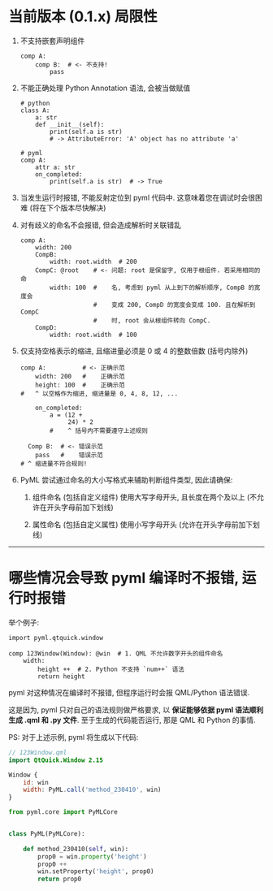 # 当前版本 (0.1.x) 局限性

1. 不支持嵌套声明组件

    ```
    comp A:
        comp B:  # <- 不支持!
            pass
    ```

2. 不能正确处理 Python Annotation 语法, 会被当做赋值

    ```
    # python
    class A:
        a: str
        def __init__(self):
            print(self.a is str)
            # -> AttributeError: 'A' object has no attribute 'a'
    
    # pyml
    comp A:
        attr a: str
        on_completed:
            print(self.a is str)  # -> True
    
    ```

3. 当发生运行时报错, 不能反射定位到 pyml 代码中. 这意味着您在调试时会很困难 (将在下个版本尽快解决)

4. 对有歧义的命名不会报错, 但会造成解析时关联错乱

    ```
    comp A:
        width: 200
        CompB:
            width: root.width  # 200
        CompC: @root    # <- 问题: root 是保留字, 仅用于根组件. 若采用相同的命
            width: 100  #    名, 考虑到 pyml 从上到下的解析顺序, CompB 的宽度会
                        #    变成 200, CompD 的宽度会变成 100. 且在解析到 CompC 
                        #    时, root 会从根组件转向 CompC.
        CompD:
            width: root.width  # 100
    ```

5. 仅支持空格表示的缩进, 且缩进量必须是 0 或 4 的整数倍数 (括号内除外)

    ```
    comp A:          # <- 正确示范
        width: 200   #    正确示范
        height: 100  #    正确示范
    #   ^ 以空格作为缩进, 缩进量是 0, 4, 8, 12, ...
    
        on_completed:
            a = (12 + 
                 24) * 2
            #    ^ 括号内不需要遵守上述规则
   
      Comp B:  # <- 错误示范
        pass   #    错误示范
    # ^ 缩进量不符合规则!

    ```

6. PyML 尝试通过命名的大小写格式来辅助判断组件类型, 因此请确保:

    1. 组件命名 (包括自定义组件) 使用大写字母开头, 且长度在两个及以上 (不允许在开头字母前加下划线)
    
    2. 属性命名 (包括自定义属性) 使用小写字母开头 (允许在开头字母前加下划线)

--------------------------------------------------------------------------------

# 哪些情况会导致 pyml 编译时不报错, 运行时报错

举个例子:

```pyml
import pyml.qtquick.window

comp 123Window(Window): @win  # 1. QML 不允许数字开头的组件命名
    width:
        height ++  # 2. Python 不支持 `num++` 语法
        return height

```

pyml 对这种情况在编译时不报错, 但程序运行时会报 QML/Python 语法错误.

这是因为, pyml 只对自己的语法规则做严格要求, 以 **保证能够依据 pyml 语法顺利生成 .qml 和 .py 文件**. 至于生成的代码能否运行, 那是 QML 和 Python 的事情.

PS: 对于上述示例, pyml 将生成以下代码:

```qml
// 123Window.qml
import QtQuick.Window 2.15

Window {
    id: win
    width: PyML.call('method_230410', win)
}

```

```python
from pyml.core import PyMLCore


class PyML(PyMLCore):
    
    def method_230410(self, win):
        prop0 = win.property('height')
        prop0 ++
        win.setProperty('height', prop0)
        return prop0

```
